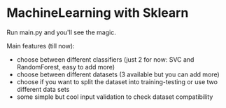 # MachineLearning with Sklearn

Run main.py and you'll see the magic.

Main features (till now):
- choose between different classifiers (just 2 for now: SVC and RandomForest, easy to add more)
- choose between different datasets (3 available but you can add more)
- choose if you want to split the dataset into training-testing or use two different data sets
- some simple but cool input validation to check dataset compatibility
